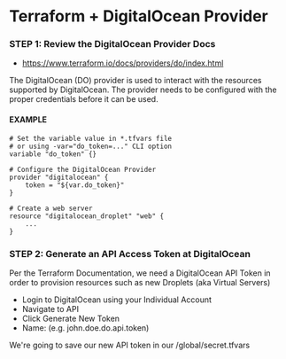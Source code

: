 # Terraform + DigitalOcean Provider


### STEP 1: Review the DigitalOcean Provider Docs
- https://www.terraform.io/docs/providers/do/index.html

The DigitalOcean (DO) provider is used to interact with the resources supported by DigitalOcean. The provider needs to be configured with the proper credentials before it can be used.

#### EXAMPLE
```
# Set the variable value in *.tfvars file
# or using -var="do_token=..." CLI option
variable "do_token" {}

# Configure the DigitalOcean Provider
provider "digitalocean" {
    token = "${var.do_token}"
}

# Create a web server
resource "digitalocean_droplet" "web" {
    ...
}
```

### STEP 2: Generate an API Access Token at DigitalOcean
Per the Terraform Documentation, we need a DigitalOcean API Token in order to provision resources such as new Droplets (aka Virtual Servers)

- Login to DigitalOcean using your Individual Account
- Navigate to API
- Click Generate New Token
- Name: (e.g. john.doe.do.api.token)

We're going to save our new API token in our /global/secret.tfvars
